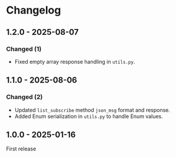# Changelog

## 1.2.0 - 2025-08-07

### Changed (1)

- Fixed empty array response handling in `utils.py`.

## 1.1.0 - 2025-08-06

### Changed (2)

- Updated `list_subscribe` method `json_msg` format and response.
- Added Enum serialization in `utils.py` to handle Enum values.

## 1.0.0 - 2025-01-16

First release
